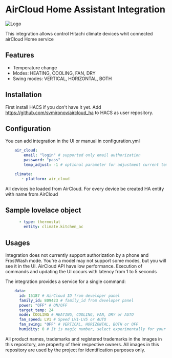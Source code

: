 # AirCloud Home Assistant Integration

![Logo](https://github.com/svmironov/aircloud_ha/blob/main/custom_components/air_cloud/img/icon.png?raw=true)

This integration allows control Hitachi climate devices whit connected airCloud Home service

## Features

* Temperature change
* Modes: HEATING, COOLING, FAN, DRY
* Swing modes: VERTICAL, HORIZONTAL, BOTH

## Installation

First install HACS if you don't have it yet. Add https://github.com/svmironov/aircloud_ha to HACS as user repository.

## Configuration

You can add integration in the UI or manual in configuration.yml

```yml
    air_cloud:
        email: "login" # supported only email authorization
        password: "pass"
        temp_adjust: -1 # optional parameter for adjustment current temp

    climate:
       - platform: air_cloud
```         

All devices be loaded from AirCloud. For every device be created HA entity with name from AirCloud

## Sample lovelace object

```yml
      - type: thermostat
        entity: climate.kitchen_ac
```

## Usages

Integration does not currently support authorization by a phone and FrostWash mode. You're a model may not support some modes, but you will see it in the UI.
AirCloud API have low performance. Execution of commands and updating the UI occurs with latency from 1 to 5 seconds

The integration provides a service for a single command: 

```yml service: air_cloud.exec_command
    data:
      id: 15187 # AirCloud ID from developer panel
      family_id: 809423 # family_id from developer panel 
      power: "OFF" # ON/OFF
      target_temp: 24 
      mode: COOLING # HEATING, COOLING, FAN, DRY or AUTO
      fan_speed: LV1 # Speed LV1-LV5 or AUTO
      fan_swing: "OFF" # VERTICAL, HORIZONTAL, BOTH or OFF
      humidity: 0 # It is magic number, select experimentally for your model from 0, 50, 2147483647
```

All product names, trademarks and registered trademarks in the images in this repository, are property of their respective owners. All images in this repository are used by the project for identification purposes only.
